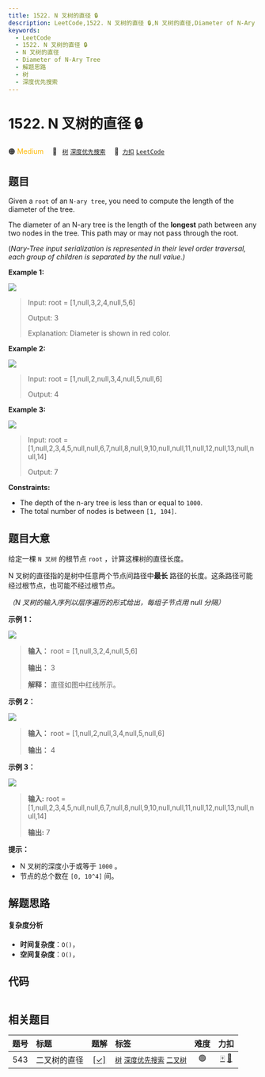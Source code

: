 ```yaml
---
title: 1522. N 叉树的直径 🔒
description: LeetCode,1522. N 叉树的直径 🔒,N 叉树的直径,Diameter of N-Ary Tree,解题思路,树,深度优先搜索
keywords:
  - LeetCode
  - 1522. N 叉树的直径 🔒
  - N 叉树的直径
  - Diameter of N-Ary Tree
  - 解题思路
  - 树
  - 深度优先搜索
---
```


# 1522. N 叉树的直径 🔒

🟠 <font color=#ffb800>Medium</font>&emsp; 🔖&ensp; [`树`](/tag/tree.md) [`深度优先搜索`](/tag/depth-first-search.md)&emsp; 🔗&ensp;[`力扣`](https://leetcode.cn/problems/diameter-of-n-ary-tree) [`LeetCode`](https://leetcode.com/problems/diameter-of-n-ary-tree)

## 题目

Given a `root` of an `N-ary tree`, you need to compute the length of the
diameter of the tree.

The diameter of an N-ary tree is the length of the **longest** path between
any two nodes in the tree. This path may or may not pass through the root.

(_Nary-Tree input serialization is represented in their level order traversal,
each group of children is separated by the null value.)_



**Example 1:**

![](https://fastly.jsdelivr.net/gh/doocs/leetcode@main/solution/1500-1599/1522.Diameter%20of%20N-Ary%20Tree/images/sample_2_1897.png)

> Input: root = [1,null,3,2,4,null,5,6]
> 
> Output: 3
> 
> Explanation: Diameter is shown in red color.

**Example 2:**

**![](https://fastly.jsdelivr.net/gh/doocs/leetcode@main/solution/1500-1599/1522.Diameter%20of%20N-Ary%20Tree/images/sample_1_1897.png)**

> Input: root = [1,null,2,null,3,4,null,5,null,6]
> 
> Output: 4

**Example 3:**

![](https://fastly.jsdelivr.net/gh/doocs/leetcode@main/solution/1500-1599/1522.Diameter%20of%20N-Ary%20Tree/images/sample_3_1897.png)

> Input: root = [1,null,2,3,4,5,null,null,6,7,null,8,null,9,10,null,null,11,null,12,null,13,null,null,14]
> 
> Output: 7

**Constraints:**

  * The depth of the n-ary tree is less than or equal to `1000`.
  * The total number of nodes is between `[1, 104]`.


## 题目大意

给定一棵 `N 叉树` 的根节点 `root` ，计算这棵树的直径长度。

N 叉树的直径指的是树中任意两个节点间路径中**最长** 路径的长度。这条路径可能经过根节点，也可能不经过根节点。

_（N 叉树的输入序列以层序遍历的形式给出，每组子节点用 null 分隔）_



**示例 1：**

![](https://fastly.jsdelivr.net/gh/doocs/leetcode@main/solution/1500-1599/1522.Diameter%20of%20N-Ary%20Tree/images/sample_2_1897.png)

> 
> 
> 
> 
> 
> **输入：** root = [1,null,3,2,4,null,5,6]
> 
> **输出：** 3
> 
> **解释：** 直径如图中红线所示。

**示例 2：**

**![](https://fastly.jsdelivr.net/gh/doocs/leetcode@main/solution/1500-1599/1522.Diameter%20of%20N-Ary%20Tree/images/sample_1_1897.png)**

> 
> 
> 
> 
> 
> **输入：** root = [1,null,2,null,3,4,null,5,null,6]
> 
> **输出：** 4
> 
> 

**示例 3：**

![](https://fastly.jsdelivr.net/gh/doocs/leetcode@main/solution/1500-1599/1522.Diameter%20of%20N-Ary%20Tree/images/sample_3_1897.png)

> 
> 
> 
> 
> 
> **输入:** root = [1,null,2,3,4,5,null,null,6,7,null,8,null,9,10,null,null,11,null,12,null,13,null,null,14]
> 
> **输出:** 7
> 
> 



**提示：**

  * N 叉树的深度小于或等于 `1000` 。
  * 节点的总个数在 `[0, 10^4]` 间。


## 解题思路

#### 复杂度分析

- **时间复杂度**：`O()`，
- **空间复杂度**：`O()`，

## 代码

```javascript

```

## 相关题目

<!-- prettier-ignore -->
| 题号 | 标题 | 题解 | 标签 | 难度 | 力扣 |
| :------: | :------ | :------: | :------ | :------: | :------: |
| 543 | 二叉树的直径 | [[✓]](/problem/0543.md) |  [`树`](/tag/tree.md) [`深度优先搜索`](/tag/depth-first-search.md) [`二叉树`](/tag/binary-tree.md) | 🟢 | [🀄️](https://leetcode.cn/problems/diameter-of-binary-tree) [🔗](https://leetcode.com/problems/diameter-of-binary-tree) |